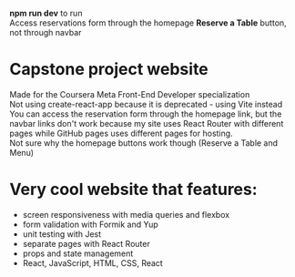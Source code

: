 **npm run dev** to run  
Access reservations form through the homepage **Reserve a Table** button, not through navbar

# Capstone project website
Made for the Coursera Meta Front-End Developer specialization  
Not using create-react-app because it is deprecated - using Vite instead  
You can access the reservation form through the homepage link, but the navbar links don't work because my site uses React Router with different pages while GitHub pages uses different pages for hosting.  
Not sure why the homepage buttons work though (Reserve a Table and Menu)

# Very cool website that features:
- screen responsiveness with media queries and flexbox
- form validation with Formik and Yup
- unit testing with Jest
- separate pages with React Router
- props and state management
- React, JavaScript, HTML, CSS, React